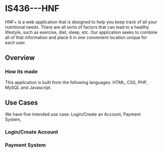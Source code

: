 # IS436---HNF
HNF+ is a web application that is designed to help you keep track of all your nutritional needs. There are all sorts of factors that can lead to a healthy lifestyle, such as exercise, diet, sleep, etc. Our application seeks to combine all of that information and place it in one convenient location unique for each user. 

## Overview

### How its made
 This application is built from the following languages: HTML, CSS, PHP, MySQL and Javascript. 


## Use Cases
We have five intended use case: Login/Create an Account, Payment System, 

### Login/Create Account


### Payment System
